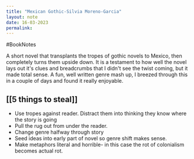 ```yaml
---
title: "Mexican Gothic-Silvia Moreno-Garcia"
layout: note
date: 16-03-2023
permalink:
---
```


#BookNotes 

A short novel that transplants the tropes of gothic novels to Mexico, then completely turns them upside down. It is a testament to how well the novel lays out it's clues and breadcrumbs that I didn't see the twist coming, but it made total sense. A fun, well written genre mash up, I breezed through this in a couple of days and found it really enjoyable. 

## [[5 things to steal]]

- Use tropes against reader. Distract them into thinking they know where the story is going
- Pull the rug out from under the reader.
- Change genre halfway through story
- Seed ideas into early part of novel so genre shift makes sense. 
- Make metaphors literal and horrible- in this case the rot of colonialism becomes actual rot. 